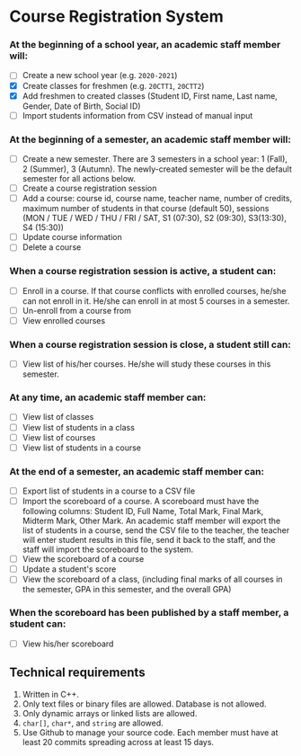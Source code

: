 # Course Registration System

### At the beginning of a school year, an academic staff member will:

- [ ] Create a new school year (e.g. `2020-2021`)
- [x] Create classes for freshmen (e.g. `20CTT1`, `20CTT2`)
- [x] Add freshmen to created classes (Student ID, First name, Last name, Gender, Date of Birth, Social ID)
- [ ] Import students information from CSV instead of manual input

### At the beginning of a semester, an academic staff member will:

- [ ] Create a new semester. There are 3 semesters in a school year: 1 (Fall), 2 (Summer), 3 (Autumn). The newly-created semester will be the default semester for all actions below.
- [ ] Create a course registration session
- [ ] Add a course: course id, course name, teacher name, number of credits, maximum number of students in that course (default 50), sessions (MON / TUE / WED / THU / FRI / SAT, S1 (07:30), S2 (09:30), S3(13:30), S4 (15:30))
- [ ] Update course information
- [ ] Delete a course

### When a course registration session is active, a student can:

- [ ] Enroll in a course. If that course conflicts with enrolled courses, he/she can not enroll in it. He/she can enroll in at most 5 courses in a semester.
- [ ] Un-enroll from a course from
- [ ] View enrolled courses

### When a course registration session is close, a student still can:

- [ ] View list of his/her courses. He/she will study these courses in this semester.

### At any time, an academic staff member can:

- [ ] View list of classes
- [ ] View list of students in a class
- [ ] View list of courses
- [ ] View list of students in a course

### At the end of a semester, an academic staff member can:

- [ ] Export list of students in a course to a CSV file
- [ ] Import the scoreboard of a course. A scoreboard must have the following columns: Student ID, Full Name, Total Mark, Final Mark, Midterm Mark, Other Mark. An academic staff member will export the list of students in a course, send the CSV file to the teacher, the teacher will enter student results in this file, send it back to the staff, and the staff will import the scoreboard to the system.
- [ ] View the scoreboard of a course
- [ ] Update a student's score
- [ ] View the scoreboard of a class, (including final marks of all courses in the semester, GPA in this semester, and the overall GPA)

### When the scoreboard has been published by a staff member, a student can:

- [ ] View his/her scoreboard

## Technical requirements

1. Written in C++.
2. Only text files or binary files are allowed. Database is not allowed.
3. Only dynamic arrays or linked lists are allowed.
4. `char[]`, `char*`, and `string` are allowed.
5. Use Github to manage your source code. Each member must have at least 20 commits spreading across at least 15 days.
